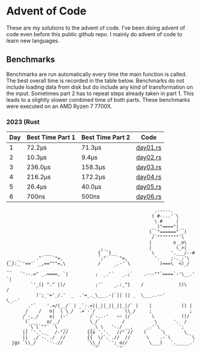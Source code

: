 # Advent of Code
These are my solutions to the advent of code. I've been doing advent of code even before this public github repo. I mainly do advent of code to learn new languages.

## Benchmarks
Benchmarks are run automatically every time the main function is called. The best overall
time is recorded in the table below. Benchmarks do not include loading data from disk but do
include any kind of transformation on the input. Sometimes part 2 has to repeat steps already
taken in part 1. This leads to a slightly slower combined time of both parts. These benchmarks
were executed on an AMD Ryzen 7 7700X.
### 2023 (Rust
<!-- SOT2023 -->
| Day | Best Time Part 1 | Best Time Part 2 | Code |
|---|---|---|---|
| 1 | 72.2μs <!-- 72200 --> | 71.3μs <!-- 71300 --> | [day01.rs](https://github.com/konstantin-lukas/advent-of-code/blob/master/2023-rust/src/solutions/day01.rs) |
| 2 | 10.3μs <!-- 10300 --> | 9.4μs <!-- 9400 --> | [day02.rs](https://github.com/konstantin-lukas/advent-of-code/blob/master/2023-rust/src/solutions/day02.rs) |
| 3 | 236.0μs <!-- 236000 --> | 158.3μs <!-- 158300 --> | [day03.rs](https://github.com/konstantin-lukas/advent-of-code/blob/master/2023-rust/src/solutions/day03.rs) |
| 4 | 216.2μs <!-- 216200 --> | 172.2μs <!-- 172200 --> | [day04.rs](https://github.com/konstantin-lukas/advent-of-code/blob/master/2023-rust/src/solutions/day04.rs) |
| 5 | 26.4μs <!-- 26400 --> | 40.0μs <!-- 40000 --> | [day05.rs](https://github.com/konstantin-lukas/advent-of-code/blob/master/2023-rust/src/solutions/day05.rs) |
| 6 | 700ns <!-- 700 --> | 500ns <!-- 500 --> | [day06.rs](https://github.com/konstantin-lukas/advent-of-code/blob/master/2023-rust/src/solutions/day06.rs) |
<!-- EOT2023 -->

```
                                                       .-----.
                                                      ( #-...'`\
                                                       \ #     |
                                                      _ )"===="| _
                                                     (_`"======"`_)
                                                      /`""""""""`\
                                                     |        o _o\
                                   ,_                |         (_>|
              ___                 {` `}__             \      '.___/--#
 _  _      ."`   `"=,             `;"`   `"=,          '.    ;-._:'\
{_}:_`'=='` _,=="""=,\            /     _.-'`\           )===\  <)_/  __
     `'--.=" _.====, `|          ;  _.'`   _.;`    .---""`====`-'\__.'  `|
         `'_(| ^.^ |)/           ;'`    _.:_^}    /             ()\     /
           )';_'='_/.'  _  .'=_._\___.-|`|| || _  \___..--'        \_.-'
        .'`    '.=/(__/` | _`-.=||_||_||_||_|/` |    |           () |
       /    /   o|  \ \_/  .=`-`/           \\_/     ;              ;
      /`-,_/    o|  |-'        /`-..-'   ~~ |/        \          ()/
      `(`___   o/__/           \_/`        /           \      '.  /
       _`\ \`""`  \  __        __\ \   '-./ __,     _.'`\       `;
      || `'.'._   /-"//       {{o '.'.   //" //    (     `\       \_
      ||  ,/`-.`./  //        {{  \/`.`.//  //      \    .-`\       `\
  jgs `\\_/    `'-.//         `\\_/   `'; o//        \___)   `._____.'
                                `"`      `"`
```
